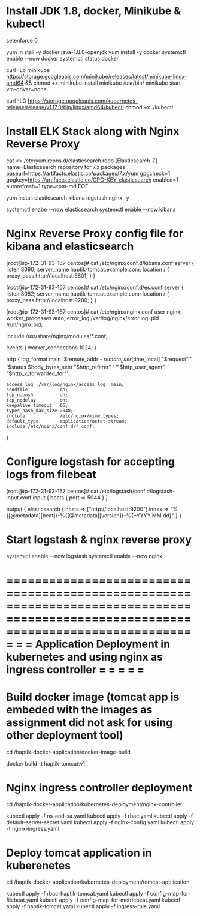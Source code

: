 Install JDK 1.8, docker, Minikube & kubectl
============================================

setenforce 0

yum in stall -y docker java-1.8.0-openjdk 
yum install -y docker
systemctl enable --now docker
systemctl status docker

curl -Lo minikube https://storage.googleapis.com/minikube/releases/latest/minikube-linux-amd64   && chmod +x minikube
install minikube /usr/bin/
minikube start --vm-driver=none

curl -LO https://storage.googleapis.com/kubernetes-release/release/v1.17.0/bin/linux/amd64/kubectl
chmod +x ./kubectl


Install ELK Stack along with Nginx Reverse Proxy
=================================================

cat <<EOF >> /etc/yum.repos.d/elasticsearch.repo
[Elasticsearch-7]
name=Elasticsearch repository for 7.x packages
baseurl=https://artifacts.elastic.co/packages/7.x/yum
gpgcheck=1
gpgkey=https://artifacts.elastic.co/GPG-KEY-elasticsearch
enabled=1
autorefresh=1
type=rpm-md
EOF

yum install elasticsearch kibana logstash nginx -y

systemctl enabe --now elasticsearch
systemctl enable --now kibana

Nginx Reverse Proxy config file for kibana and elasticsearch
=================================================================

[root@ip-172-31-93-167 centos]# cat /etc/nginx/conf.d/kibana.conf
server {
    listen 8090;
    server_name haptik-tomcat.example.com;
    location / {
        proxy_pass http://localhost:5601;
    }
}

[root@ip-172-31-93-167 centos]# cat /etc/nginx/conf.d/es.conf
server {
    listen 8082;
    server_name haptik-tomcat.example.com;
    location / {
        proxy_pass http://localhost:9200;
    }
}



[root@ip-172-31-93-167 centos]# cat /etc/nginx/nginx.conf
user nginx;
worker_processes auto;
error_log /var/log/nginx/error.log;
pid /run/nginx.pid;

include /usr/share/nginx/modules/*.conf;

events {
    worker_connections 1024;
}

http {
    log_format  main  '$remote_addr - $remote_user [$time_local] "$request" '
                      '$status $body_bytes_sent "$http_referer" '
                      '"$http_user_agent" "$http_x_forwarded_for"';

    access_log  /var/log/nginx/access.log  main;
    sendfile            on;
    tcp_nopush          on;
    tcp_nodelay         on;
    keepalive_timeout   65;
    types_hash_max_size 2048;
    include             /etc/nginx/mime.types;
    default_type        application/octet-stream;
    include /etc/nginx/conf.d/*.conf;

}

Configure logstash for accepting logs from filebeat
=====================================================

[root@ip-172-31-93-167 centos]# cat /etc/logstash/conf.d/logstash-input.conf
input {
  beats {
    port => 5044
  }
}

output {
  elasticsearch {
    hosts => ["http://localhost:9200"]
    index => "%{[@metadata][beat]}-%{[@metadata][version]}-%{+YYYY.MM.dd}"
  }
}

Start logstash & nginx reverse proxy
=========================================

systemctl enable --now logstash
systemctl enable --now nginx


==================================================================================================================================
=                                                                                                                                =
=                       Application Deployment in kubernetes and using nginx as ingress controller                               =
=                                                                                                                                =
=                                                                                                                                =
==================================================================================================================================





Build docker image (tomcat app is embeded with the images as assignment did not ask for using other deployment tool)
====================================================================================================================

cd /haptik-docker-application/docker-image-build

docker build -t haptik-tomcat:v1 .


Nginx ingress controller deployment
====================================

cd /haptik-docker-application/kubernetes-deployment/nginx-controller

kubectl apply -f ns-and-sa.yaml
kubectl apply -f rbac.yaml
kubectl apply -f default-server-secret.yaml
kubectl apply -f nginx-config.yaml
kubectl apply -f nginx-ingress.yaml


Deploy tomcat application in kuberenetes
=========================================

cd /haptik-docker-application/kubernetes-deployment/tomcat-application

kubectl apply -f rbac-haptik-tomcat.yaml
kubectl apply -f config-map-for-filebeat.yaml
kubectl apply -f config-map-for-metricbeat.yaml
kubectl apply -f haptik-tomcat.yaml
kubectl apply -f ingress-rule.yaml





